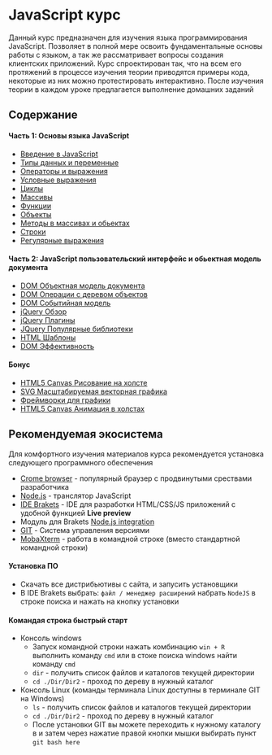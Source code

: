 # JavaScript курс

Данный курс предназначен для изучения языка программирования JavaScript. Позволяет в полной мере освоить фундаментальные основы работы с языком, а так же рассматривает вопросы создания клиентских приложений. Курс спроектирован так, что на всем его протяжений в процессе изучения теории приводятся примеры кода, некоторые из них можно протестировать интерактивно. После изучения теории в каждом уроке предлагается выполнение домашних заданий

## Содержание

#### Часть 1: Основы языка JavaScript
- [Введение в JavaScript](JavaScript-основы/01-Введение-в-JavaScript)
- [Типы данных и переменные](JavaScript-основы/02-Типы-данных-и-переменные)
- [Операторы и выражения](JavaScript-основы/03-Операторы-и-выражения)
- [Условные выражения](JavaScript-основы/04-Условные-выражения)
- [Циклы](JavaScript-основы/05-Циклы)
- [Массивы](JavaScript-основы/06-Массивы)
- [Функции](JavaScript-основы/07-Функции)
- [Объекты](JavaScript-основы/08-Объекты)
- [Методы в массивах и обьектах](./JavaScript-основы/09-Методы-в-массивах-и-обьектах)
- [Строки](JavaScript-основы/10-Строки)
- [Регулярные выражения](JavaScript-основы/11-Регулярные-выражения)

#### Часть 2: JavaScript пользовательский интерфейс и обьектная модель документа
- [DOM Объектная модель документа](JavaScript-UI-and-DOM/01-DOM-Объектная-модель-документа)
- [DOM Операции с деревом объектов](JavaScript-UI-and-DOM/02-DOM-Операции-с-деревом-объектов)
- [DOM Событийная модель](JavaScript-UI-and-DOM/03-DOM-Событийная-модель)
- [jQuery Обзор](JavaScript-UI-and-DOM/04-jQuer-Обзор)
- [jQuery Плагины](JavaScript-UI-and-DOM/05-jQuery-Плагины)
- [JQuery Популярные библиотеки](JavaScript-UI-and-DOM/06-JQuery-Популярные-библиотеки)
- [HTML Шаблоны](JavaScript-UI-and-DOM/07-HTML-Шаблоны)
- [DOM Эффективность](JavaScript-UI-and-DOM/08-DOM-Эффективность)

#### Бонус
- [HTML5 Canvas Рисование на холсте](JavaScript-UI-and-DOM/09-HTML5-Canvas-Рисование-на-холсте)
- [SVG Масштабируемая векторная графика](JavaScript-UI-and-DOM/10-SVG-Масштабируемая-векторная-графика)
- [Фреймворки для графики](JavaScript-UI-and-DOM/11-Фреймворки-для-графики)
- [HTML5 Canvas Анимация в холстах](JavaScript-UI-and-DOM/12-HTML5-Canvas-Анимация-в-холстах)

## Рекомендуемая экосистема
Для комфортного изучения материалов курса рекомендуется установка следующего программного обеспечения
- [Crome browser](https://google.ru/chrome/browser/desktop) - популярный браузер с продвинутыми срествами разработчика
- [Node.js](https://nodejs.org/en) - транслятор JavaScript
- [IDE Brakets](http://brackets.io) - IDE для разработки HTML/CSS/JS приложений с удобной функцией **Live preview**
- Модуль для Brakets [Node.js integration](https://github.com/yacut/brackets-nodejs-integration)
- [GIT](https://git-scm.com/downloads) - Система управления версиями
- [MobaXterm](http://mobaxterm.mobatek.net) - работа в командной строке (вместо стандартной командной строки)

#### Установка ПО
- Скачать все дистрибьютивы с сайта, и запусить установщики
- В IDE Brakets выбрать: `файл / менеджер расширений` набрать `NodeJS` в строке поиска и нажать на кнопку установки

#### Командая строка быстрый старт
- Консоль windows
  - Запуск командной строки нажать комбинацию `win + R` выполнить команду `cmd` или в стоке поиска windows найти команду `cmd`
  - `dir` - получить список файлов и каталогов текущей директории
  - `cd ./Dir/Dir2` - проход по дереву в нужный каталог
- Консоль Linux (команды терминала Linux доступны в терминале GIT на Windows)
  - `ls` - получить список файлов и каталогов текущей директории
  - `cd ./Dir/Dir2` - проход по дереву в нужный каталог
  - После установки GIT вы можете переходить к нужному каталогу в и затем через нажатие правой кнопки мышки выбирать пункт `git bash here`
